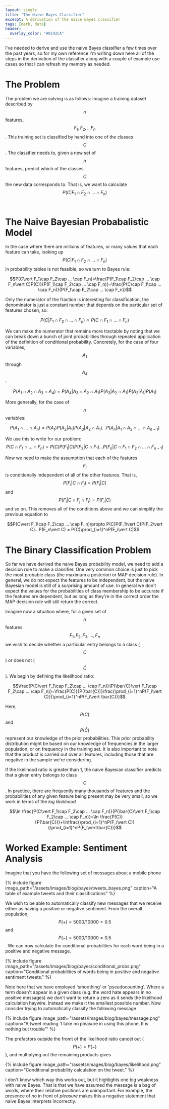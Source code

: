 ```yaml
---
layout: single
title: "The Naive Bayes Classifier"
excerpt: A derivation of the naive Bayes classifier
tags: [math, data]
header:
  overlay_color: "#0192CA"
---
```


I've needed to derive and use the naive Bayes classifier a few times over the past years, so for my own reference I'm writing down here all of the steps in the derivation of the classifier along with a couple of example use cases so that I can refresh my memory as needed.

# The Problem

The problem we are solving is as follows:  Imagine a training dataset described by $$n$$ features, $$F_1, F_2, ... F_n$$.  This training set is classified by hand into one of the classes $$C$$.  The classifier needs to, given a new set of $$n$$ features, predict which of the classes $$C$$ the new data corresponds to.  That is, we want to calculate $$P(C\vert F_1\cap F_2\cap ... \cap F_n)$$.

# The Naive Bayesian Probabalistic Model

In the case where there are millions of features, or many values that each feature can take, looking up $$P(C\vert F_1\cap F_2\cap ... \cap F_n)$$ in probability tables is not feasible, so we turn to Bayes rule:

$$P(C\vert F_1\cap F_2\cap ... \cap F_n)=\frac{P(F_1\cap F_2\cap ... \cap F_n\vert C)P(C)}{P(F_1\cap F_2\cap ... \cap F_n)}=\frac{P(C\cap F_1\cap ... \cap F_n)}{P(F_1\cap F_2\cap ... \cap F_n)}$$

Only the numerator of the fraction is interesting for classification, the denominator is just a constant number that depends on the particular set of features chosen, so:

$$P(C\vert F_1\cap F_2\cap ... \cap F_n)\propto P(C\cap F_1\cap ... \cap F_n)$$

 We can make the numerator that remains more tractable by noting that we can break down a bunch of joint probabilities through repeated application of the definition of conditional probability.  Concretely, for the case of four variables, $$A_1$$ through $$A_4$$:

$$P(A_1\cap A_2\cap A_3\cap A_4)=P(A_4\vert A_3\cap A_2\cap A_1)P(A_3\vert A_2\cap A_1)P(A_2\vert A_1)P(A_1)$$

More generally, for the case of $$n$$ variables:

$$P(A_1\cap ...\cap A_n)= P(A_1)P(A_2\vert A_1)P(A_3\vert A_2\cap A_1)...P(A_n\vert A_1\cap A_2\cap ... \cap A_{n-1})$$

We use this to write for our problem:
$$P(C\cap F_1\cap ... \cap F_n)=P(C)P(F_1\vert C)P(F_2\vert C\cap F_1)...P(F_n\vert C\cap F_1\cap F_2\cap ...\cap F_{n-1})$$

Now we need to make the assumption that each of the features $$F_i$$ is conditionally independent of all of the other features.  That is, $$P(F_i\vert C\cap F_j)=P(F_i\vert C)$$ and $$P(F_i\vert C\cap F_j\cap F_l)=P(F_i\vert C)$$ and so on.  This removes all of the conditions above and we can simplify the previous equation to

$$P(C\vert F_1\cap F_2\cap ... \cap F_n)\propto P(C)P(F_1\vert C)P(F_2\vert C)...P(F_n\vert C) = P(C)\prod_{i=1}^nP(F_i\vert C)$$

# The Binary Classification Problem

So far we have derived the naive Bayes probability model, we need to add a decision rule to make a classifier.  One very common choice is just to pick the most probable class (the maximum a posteriori or MAP decision rule).  In general, we do not expect the features to be independent, but the naive Bayesian model is still of a surprising amount of use.  In general we don't expect the values for the probabilities of class membership to be accurate if the features are dependent, but as long as they're in the correct order the MAP decision rule will still return the correct.

Imagine now a situation where, for a given set of $$n$$ features $$F_1, F_2, F_3,...,F_n$$ we wish to decide whether a particular entry belongs to a class ($$C$$) or does not ($$\bar{C}$$).  We begin by defining the likelihood ratio:

$$\frac{P(C\vert F_1\cap F_2\cap ... \cap F_n)}{P(\bar{C}\vert F_1\cap F_2\cap ... \cap F_n)}=\frac{P(C)}{P(\bar{C})}\frac{\prod_{i=1}^nP(F_i\vert C)}{\prod_{i=1}^nP(F_i\vert \bar{C})}$$

Here, $$P(C)$$ and $$P(\bar{C})$$ represent our knowledge of the prior probabilities.  This prior probability distribution might be based on our knowledge of frequencies in the larger population, or on frequency in the training set.  It is also important to note that the product is carried out over all features, including those that are negative in the sample we're considering.

If the likelihood ratio is greater than 1, the naive Bayesian classifier predicts that a given entry belongs to class $$C$$.  In practice, there are frequently many thousands of features and the probabilities of any given feature being present may be very small, so we work in terms of the _log likelihood_

$$\ln \frac{P(C\vert F_1\cap F_2\cap ... \cap F_n)}{P(\bar{C}\vert F_1\cap F_2\cap ... \cap F_n)}=\ln \frac{P(C)}{P(\bar{C})}+\ln\frac{\prod_{i=1}^nP(F_i\vert C)}{\prod_{i=1}^nP(F_i\vert\bar{C})}$$

# Worked Example:  Sentiment Analysis

Imagine that you have the following set of messages about a mobile phone

{% include figure image_path="/assets/images/blog/bayes/tweets_bayes.png" caption="A table of example tweets and their classifications" %}

We wish to be able to automatically classify new messages that we receive either as having a positive or negative sentiment.  From the overall population, $$P(+)=5000/10000=0.5$$ and $$P(-)=5000/10000=0.5$$.  We can now calculate the conditional probabilities for each word being in a positive and negative message.

{% include figure image_path="/assets/images/blog/bayes/conditional_probs.png" caption="Conditional probabilities of words being in positive and negative sentiment tweets." %}

Note here that we have employed 'smoothing' or 'pseudocounting'.  Where a term doesn't appear in a given class (e.g. the word hate appears in no positive messages) we don't want to return a zero as it sends the likelihood calculation haywire.  Instead we make it the smallest possible number.  Now consider trying to automatically classify the following message

{% include figure image_path="/assets/images/blog/bayes/message.png" caption="A tweet reading 'I take no pleasure in using this phone.  It is nothing but trouble'" %}

The prefactors outside the fromt of the likelihood ratio cancel out ($$P(+)=P(-)$$), and multiplying out the remaining products gives

{% include figure image_path="/assets/images/blog/bayes/likelihood.png" caption="Conditional probability calculation on the tweet." %}

I don't know which way this works out, but it highlights one big weakness with naive Bayes.  That is that we have assumed the message is a bag of words, where their relative positions are unimportant.  For example, the presence of _no_ in front of _pleasure_ makes this a negative statement that naive Bayes interprets incorrectly.
